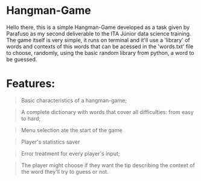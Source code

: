 # Hangman-Game
Hello there, this is a simple Hangman-Game developed as a task given by Parafuso as my second deliverable to the ITA Júnior data science training.
The game itself is very simple, it runs on terminal and it'll use a 'library' of words and contexts of this words that can be acessed in the 'words.txt' file to choose, randomly, using the basic random library from python, a word to be guessed.
# Features:
>Basic characteristics of a hangman-game;

>A complete dictionary with words that cover all difficulties: from easy to hard;

>Menu selection ate the start of the game

>Player's statistics saver 

>Error treatment for every player's input;

>The player might choose if they want the tip describing the context of the word they'll try to guess or not.